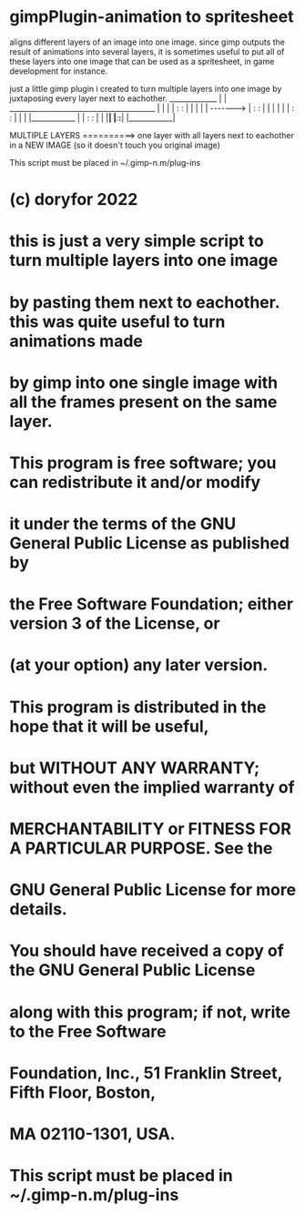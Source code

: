 # gimpPlugin-animation to spritesheet


 aligns different layers of an image into one image.
 since gimp outputs the result of animations into several layers, it is sometimes useful to put all of these layers into 
 one image that can be used as a spritesheet, in game development for instance.

just a little gimp plugin i created to turn multiple layers into one image by juxtaposing every layer next to eachother.
     _____________
    |             |              ________________________________________
  | |             |             |             :             :            |
| | |             |  ------->   |             :             :            |
| | |             |             |             :             :            |
| | |____________ |             |             :             :            |
| |____________|                |_____________:_____________:____________|
|____________|

MULTIPLE LAYERS    ==========> one layer with all layers next to eachother in a NEW IMAGE (so it doesn't touch you original image)

This script must be placed in ~/.gimp-n.m/plug-ins

# (c) doryfor 2022 
# this is just a very simple script to turn multiple layers into one image
# by pasting them next to eachother. this was quite useful to turn animations made
# by gimp into one single image with all the frames present on the same layer. 

#  This program is free software; you can redistribute it and/or modify
#  it under the terms of the GNU General Public License as published by
#  the Free Software Foundation; either version 3 of the License, or
#  (at your option) any later version.
#  
#  This program is distributed in the hope that it will be useful,
#  but WITHOUT ANY WARRANTY; without even the implied warranty of
#  MERCHANTABILITY or FITNESS FOR A PARTICULAR PURPOSE.  See the
#  GNU General Public License for more details.
#  
#  You should have received a copy of the GNU General Public License
#  along with this program; if not, write to the Free Software
#  Foundation, Inc., 51 Franklin Street, Fifth Floor, Boston,
#  MA 02110-1301, USA.

# This script must be placed in ~/.gimp-n.m/plug-ins
